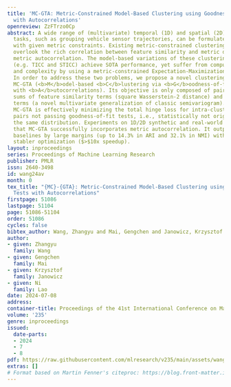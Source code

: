 ```yaml
---
title: 'MC-GTA: Metric-Constrained Model-Based Clustering using Goodness-of-fit Tests
  with Autocorrelations'
openreview: ZzFTrzo0Cp
abstract: A wide range of (multivariate) temporal (1D) and spatial (2D) data analysis
  tasks, such as grouping vehicle sensor trajectories, can be formulated as clustering
  with given metric constraints. Existing metric-constrained clustering algorithms
  overlook the rich correlation between feature similarity and metric distance, i.e.,
  metric autocorrelation. The model-based variations of these clustering algorithms
  (e.g. TICC and STICC) achieve SOTA performance, yet suffer from computational instability
  and complexity by using a metric-constrained Expectation-Maximization procedure.
  In order to address these two problems, we propose a novel clustering algorithm,
  MC-GTA (<b>M</b>odel-based <b>C</b>lustering via <b>G</b>oodness-of-fit <b>T</b>ests
  with <b>A</b>utocorrelations). Its objective is only composed of pairwise weighted
  sums of feature similarity terms (square Wasserstein-2 distance) and metric autocorrelation
  terms (a novel multivariate generalization of classic semivariogram). We show that
  MC-GTA is effectively minimizing the total hinge loss for intra-cluster observation
  pairs not passing goodness-of-fit tests, i.e., statistically not originating from
  the same distribution. Experiments on 1D/2D synthetic and real-world datasets demonstrate
  that MC-GTA successfully incorporates metric autocorrelation. It outperforms strong
  baselines by large margins (up to 14.3% in ARI and 32.1% in NMI) with faster and
  stabler optimization ($>$10x speedup).
layout: inproceedings
series: Proceedings of Machine Learning Research
publisher: PMLR
issn: 2640-3498
id: wang24av
month: 0
tex_title: "{MC}-{GTA}: Metric-Constrained Model-Based Clustering using Goodness-of-fit
  Tests with Autocorrelations"
firstpage: 51086
lastpage: 51104
page: 51086-51104
order: 51086
cycles: false
bibtex_author: Wang, Zhangyu and Mai, Gengchen and Janowicz, Krzysztof and Lao, Ni
author:
- given: Zhangyu
  family: Wang
- given: Gengchen
  family: Mai
- given: Krzysztof
  family: Janowicz
- given: Ni
  family: Lao
date: 2024-07-08
address:
container-title: Proceedings of the 41st International Conference on Machine Learning
volume: '235'
genre: inproceedings
issued:
  date-parts:
  - 2024
  - 7
  - 8
pdf: https://raw.githubusercontent.com/mlresearch/v235/main/assets/wang24av/wang24av.pdf
extras: []
# Format based on Martin Fenner's citeproc: https://blog.front-matter.io/posts/citeproc-yaml-for-bibliographies/
---
```


